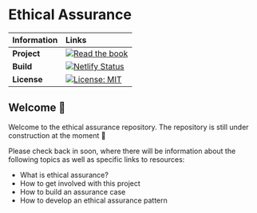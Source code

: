 # Ethical Assurance

| Information | Links |
| :--- | :--- |
| **Project** | [![Read the book](https://img.shields.io/badge/read-the%20book-blue.svg)](https://ethicalassurance.netlify.app)|
| **Build** | [![Netlify Status](https://api.netlify.com/api/v1/badges/e046b16c-c0e7-4722-a3ca-26ee79d0672c/deploy-status)](https://app.netlify.com/sites/ethicalassurance/deploys)|
| **License** | [![License: MIT](https://img.shields.io/badge/License-MIT-yellow.svg)](https://opensource.org/licenses/MIT) |

## Welcome 👋

Welcome to the ethical assurance repository.
The repository is still under construction at the moment 🚧

Please check back in soon, where there will be information about the following topics as well as specific links to resources:

- What is ethical assurance?
- How to get involved with this project
- How to build an assurance case
- How to develop an ethical assurance pattern
